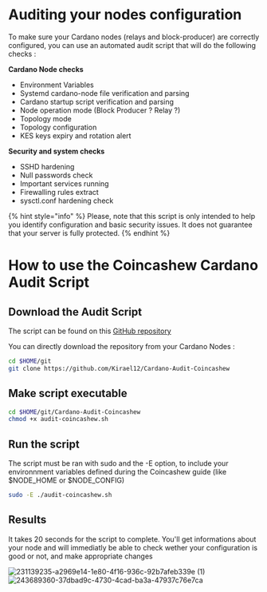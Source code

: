 # Auditing your nodes configuration

To make sure your Cardano nodes (relays and block-producer) are correctly configured, you can use an automated audit script that will do the following checks :

**Cardano Node checks**

- Environment Variables
- Systemd cardano-node file verification and parsing
- Cardano startup script verification and parsing
- Node operation mode (Block Producer ? Relay ?)
- Topology mode
- Topology configuration
- KES keys expiry and rotation alert
  
**Security and system checks**

- SSHD hardening
- Null passwords check
- Important services running
- Firewalling rules extract
- sysctl.conf hardening check

{% hint style="info" %} Please, note that this script is only intended to help you identify configuration and basic security issues. It does not guarantee that your server is fully protected. {% endhint %}

# How to use the Coincashew Cardano Audit Script 

## Download the Audit Script

The script can be found on this [GitHub repository](https://github.com/Kirael12/Cardano-Audit-Coincashew) 

You can directly download the repository from your Cardano Nodes :

```bash
cd $HOME/git
git clone https://github.com/Kirael12/Cardano-Audit-Coincashew
```

## Make script executable

```bash
cd $HOME/git/Cardano-Audit-Coincashew
chmod +x audit-coincashew.sh
```
## Run the script

The script must be ran with sudo and the -E option, to include your environnment variables defined during the Coincashew guide (like $NODE_HOME or $NODE_CONFIG)

```bash
sudo -E ./audit-coincashew.sh
```

## Results

It takes 20 seconds for the script to complete. You'll get informations about your node and will immediatly be able to check wether your configuration is good or not, and make appropriate changes

![231139235-a2969e14-1e80-4f16-936c-92b7afeb339e (1)](https://github.com/Kirael12/coincashew/assets/113426048/8491c683-4445-4492-8daa-1dddc3ea2807)
![243689360-37dbad9c-4730-4cad-ba3a-47937c76e7ca](https://github.com/Kirael12/coincashew/assets/113426048/47174d08-7b36-4351-b31c-6ea17a148512)



